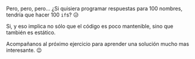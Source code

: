 Pero, pero, pero... 
¿Si quisiera programar respuestas para 100 nombres, tendría que hacer 100 `if`s? :disappointed_relieved: 

Si, y eso implica no sólo que el código es poco mantenible, sino que también es estático. 

Acompañanos al próximo ejercicio para aprender una solución mucho mas interesante. :wink: 
